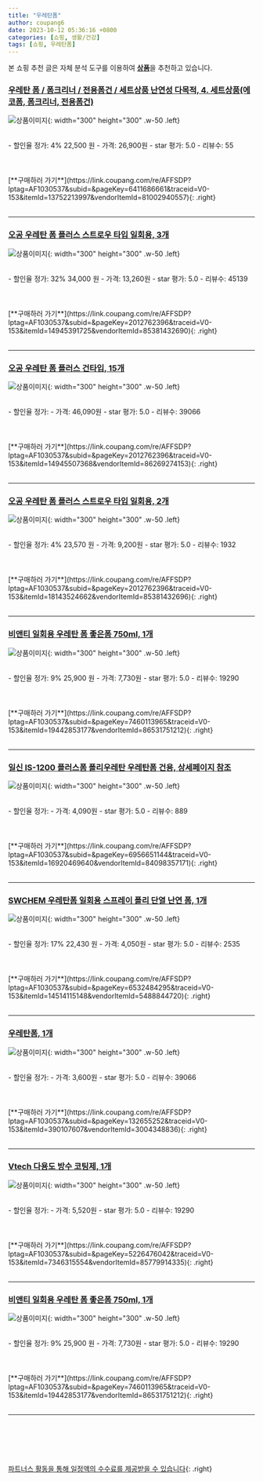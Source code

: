 ```yaml
---
title: "우레탄폼"
author: coupang6
date: 2023-10-12 05:36:16 +0800
categories: [쇼핑, 생활/건강]
tags: [쇼핑, 우레탄폼]
---
```


본 쇼핑 추천 글은 자체 분석 도구를 이용하여 [**상품**](https://link.coupang.com/a/bao1ui)을 추천하고 있습니다.

### [우레탄 폼 / 폼크리너 / 전용폼건 / 세트상품 난연성 다목적, 4. 세트상품(에코폼, 폼크리너, 전용폼건)](https://link.coupang.com/re/AFFSDP?lptag=AF1030537&subid=&pageKey=6411686661&traceid=V0-153&itemId=13752213997&vendorItemId=81002940557)

![상품이미지](https://thumbnail7.coupangcdn.com/thumbnails/remote/230x230ex/image/vendor_inventory/9c31/c8cdb51299fd4d5cc5975b8aa371cd875635683887d1835d341feac84b10.jpg){: width="300" height="300" .w-50 .left}


<br>
- 할인율 정가: 4%  22,500   원
- 가격: 26,900원
- star 평가: 5.0
- 리뷰수: 55
<br>
<br>
<br>
<br>
[**구매하러 가기**](https://link.coupang.com/re/AFFSDP?lptag=AF1030537&subid=&pageKey=6411686661&traceid=V0-153&itemId=13752213997&vendorItemId=81002940557){: .right}
<br>
<br>

---

### [오공 우레탄 폼 플러스 스트로우 타입 일회용, 3개](https://link.coupang.com/re/AFFSDP?lptag=AF1030537&subid=&pageKey=2012762396&traceid=V0-153&itemId=14945391725&vendorItemId=85381432690)

![상품이미지](https://thumbnail10.coupangcdn.com/thumbnails/remote/230x230ex/image/vendor_inventory/3007/010aaece1e74d175c67cff63a811b36e467e931aaa927c525e2c91daa306.jpg){: width="300" height="300" .w-50 .left}


<br>
- 할인율 정가: 32%  34,000   원
- 가격: 13,260원
- star 평가: 5.0
- 리뷰수: 45139
<br>
<br>
<br>
<br>
[**구매하러 가기**](https://link.coupang.com/re/AFFSDP?lptag=AF1030537&subid=&pageKey=2012762396&traceid=V0-153&itemId=14945391725&vendorItemId=85381432690){: .right}
<br>
<br>

---

### [오공 우레탄 폼 플러스 건타입, 15개](https://link.coupang.com/re/AFFSDP?lptag=AF1030537&subid=&pageKey=2012762396&traceid=V0-153&itemId=14945507368&vendorItemId=86269274153)

![상품이미지](https://thumbnail9.coupangcdn.com/thumbnails/remote/230x230ex/image/vendor_inventory/97e6/f4579d07e0db32a062181496beb734c4ba9b656271956feb4579b0f26aa1.jpg){: width="300" height="300" .w-50 .left}


<br>
- 할인율 정가: 
- 가격: 46,090원
- star 평가: 5.0
- 리뷰수: 39066
<br>
<br>
<br>
<br>
[**구매하러 가기**](https://link.coupang.com/re/AFFSDP?lptag=AF1030537&subid=&pageKey=2012762396&traceid=V0-153&itemId=14945507368&vendorItemId=86269274153){: .right}
<br>
<br>

---

### [오공 우레탄 폼 플러스 스트로우 타입 일회용, 2개](https://link.coupang.com/re/AFFSDP?lptag=AF1030537&subid=&pageKey=2012762396&traceid=V0-153&itemId=18143524662&vendorItemId=85381432696)

![상품이미지](https://thumbnail10.coupangcdn.com/thumbnails/remote/230x230ex/image/vendor_inventory/3007/010aaece1e74d175c67cff63a811b36e467e931aaa927c525e2c91daa306.jpg){: width="300" height="300" .w-50 .left}


<br>
- 할인율 정가: 4%  23,570   원
- 가격: 9,200원
- star 평가: 5.0
- 리뷰수: 1932
<br>
<br>
<br>
<br>
[**구매하러 가기**](https://link.coupang.com/re/AFFSDP?lptag=AF1030537&subid=&pageKey=2012762396&traceid=V0-153&itemId=18143524662&vendorItemId=85381432696){: .right}
<br>
<br>

---

### [비앤티 일회용 우레탄 폼 좋은폼 750ml, 1개](https://link.coupang.com/re/AFFSDP?lptag=AF1030537&subid=&pageKey=7460113965&traceid=V0-153&itemId=19442853177&vendorItemId=86531751212)

![상품이미지](https://thumbnail6.coupangcdn.com/thumbnails/remote/230x230ex/image/vendor_inventory/780c/a3acb987ca8d79ce398be017c40496b284a94cae0c72bd7533dbdf9e4f36.jpg){: width="300" height="300" .w-50 .left}


<br>
- 할인율 정가: 9%  25,900   원
- 가격: 7,730원
- star 평가: 5.0
- 리뷰수: 19290
<br>
<br>
<br>
<br>
[**구매하러 가기**](https://link.coupang.com/re/AFFSDP?lptag=AF1030537&subid=&pageKey=7460113965&traceid=V0-153&itemId=19442853177&vendorItemId=86531751212){: .right}
<br>
<br>

---

### [일신 IS-1200 플러스폼 폴리우레탄 우레탄폼 건용, 상세페이지 참조](https://link.coupang.com/re/AFFSDP?lptag=AF1030537&subid=&pageKey=6956651144&traceid=V0-153&itemId=16920469640&vendorItemId=84098357171)

![상품이미지](https://thumbnail8.coupangcdn.com/thumbnails/remote/230x230ex/image/vendor_inventory/9652/8e1d4ba0de79ca2826dc8f13fd20ada8d835b14944575de47e3f2b38b3c5.jpg){: width="300" height="300" .w-50 .left}


<br>
- 할인율 정가: 
- 가격: 4,090원
- star 평가: 5.0
- 리뷰수: 889
<br>
<br>
<br>
<br>
[**구매하러 가기**](https://link.coupang.com/re/AFFSDP?lptag=AF1030537&subid=&pageKey=6956651144&traceid=V0-153&itemId=16920469640&vendorItemId=84098357171){: .right}
<br>
<br>

---

### [SWCHEM 우레탄폼 일회용 스프레이 폴리 단열 난연 폼, 1개](https://link.coupang.com/re/AFFSDP?lptag=AF1030537&subid=&pageKey=6532484295&traceid=V0-153&itemId=14514115148&vendorItemId=5488844720)

![상품이미지](https://thumbnail6.coupangcdn.com/thumbnails/remote/230x230ex/image/vendor_inventory/d0aa/08f2a98e85236d02d4897f060385d86ae2f28c8fb4cb534c20d7a5074ab7.jpg){: width="300" height="300" .w-50 .left}


<br>
- 할인율 정가: 17%  22,430   원
- 가격: 4,050원
- star 평가: 5.0
- 리뷰수: 2535
<br>
<br>
<br>
<br>
[**구매하러 가기**](https://link.coupang.com/re/AFFSDP?lptag=AF1030537&subid=&pageKey=6532484295&traceid=V0-153&itemId=14514115148&vendorItemId=5488844720){: .right}
<br>
<br>

---

### [우레탄폼, 1개](https://link.coupang.com/re/AFFSDP?lptag=AF1030537&subid=&pageKey=132655252&traceid=V0-153&itemId=390107607&vendorItemId=3004348836)

![상품이미지](https://thumbnail9.coupangcdn.com/thumbnails/remote/230x230ex/image/vendor_inventory/56bc/e9eae376323c63c3285ab2b17eafb4e9fcfe133703c8d2ed2164660b8020.jpg){: width="300" height="300" .w-50 .left}


<br>
- 할인율 정가: 
- 가격: 3,600원
- star 평가: 5.0
- 리뷰수: 39066
<br>
<br>
<br>
<br>
[**구매하러 가기**](https://link.coupang.com/re/AFFSDP?lptag=AF1030537&subid=&pageKey=132655252&traceid=V0-153&itemId=390107607&vendorItemId=3004348836){: .right}
<br>
<br>

---

### [Vtech 다용도 방수 코팅제, 1개](https://link.coupang.com/re/AFFSDP?lptag=AF1030537&subid=&pageKey=5226476042&traceid=V0-153&itemId=7346315554&vendorItemId=85779914335)

![상품이미지](https://thumbnail10.coupangcdn.com/thumbnails/remote/230x230ex/image/retail/images/2023/04/25/17/8/723d0b8d-23f5-4d02-841c-ae7936a61522.jpg){: width="300" height="300" .w-50 .left}


<br>
- 할인율 정가: 
- 가격: 5,520원
- star 평가: 5.0
- 리뷰수: 19290
<br>
<br>
<br>
<br>
[**구매하러 가기**](https://link.coupang.com/re/AFFSDP?lptag=AF1030537&subid=&pageKey=5226476042&traceid=V0-153&itemId=7346315554&vendorItemId=85779914335){: .right}
<br>
<br>

---

### [비앤티 일회용 우레탄 폼 좋은폼 750ml, 1개](https://link.coupang.com/re/AFFSDP?lptag=AF1030537&subid=&pageKey=7460113965&traceid=V0-153&itemId=19442853177&vendorItemId=86531751212)

![상품이미지](https://thumbnail6.coupangcdn.com/thumbnails/remote/230x230ex/image/vendor_inventory/780c/a3acb987ca8d79ce398be017c40496b284a94cae0c72bd7533dbdf9e4f36.jpg){: width="300" height="300" .w-50 .left}


<br>
- 할인율 정가: 9%  25,900   원
- 가격: 7,730원
- star 평가: 5.0
- 리뷰수: 19290
<br>
<br>
<br>
<br>
[**구매하러 가기**](https://link.coupang.com/re/AFFSDP?lptag=AF1030537&subid=&pageKey=7460113965&traceid=V0-153&itemId=19442853177&vendorItemId=86531751212){: .right}
<br>
<br>

---
<br><br><br><br><br> [파트너스 활동을 통해 일정액의 수수료를 제공받을 수 있습니다](https://link.coupang.com/a/bao1ui){: .right}